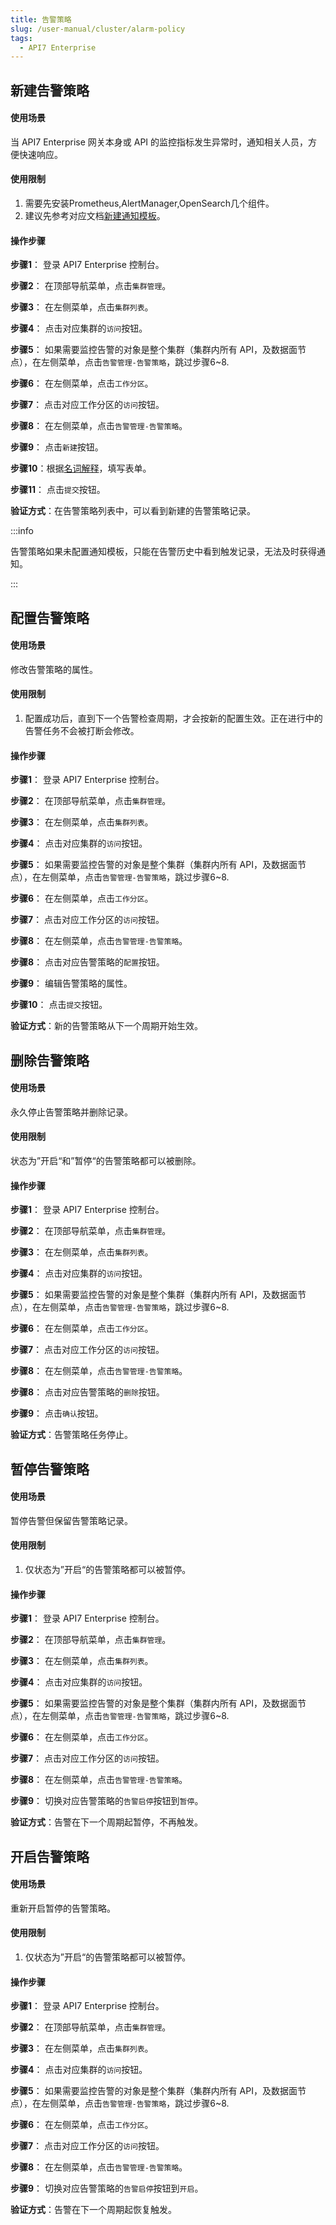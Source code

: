 ```yaml
---
title: 告警策略
slug: /user-manual/cluster/alarm-policy
tags:
  - API7 Enterprise
---
```


## 新建告警策略
#### 使用场景

当 API7 Enterprise 网关本身或 API 的监控指标发生异常时，通知相关人员，方便快速响应。

#### 使用限制

1. 需要先安装Prometheus,AlertManager,OpenSearch几个组件。
2. 建议先参考对应文档[新建通知模板](https://docs.apiseven.com/enterprise/user-manual/cluster/noticem#新建通知模板)。

#### 操作步骤

**步骤1**： 登录 API7 Enterprise 控制台。

**步骤2**： 在顶部导航菜单，点击`集群管理`。

**步骤3**： 在左侧菜单，点击`集群列表`。

**步骤4**： 点击对应集群的`访问`按钮。

**步骤5**： 如果需要监控告警的对象是整个集群（集群内所有 API，及数据面节点），在左侧菜单，点击`告警管理-告警策略`，跳过步骤6~8.

**步骤6**： 在左侧菜单，点击`工作分区`。

**步骤7**： 点击对应工作分区的`访问`按钮。

**步骤8**： 在左侧菜单，点击`告警管理-告警策略`。

**步骤9**： 点击`新建`按钮。

**步骤10**：根据[名词解释](https://docs.apiseven.com/enterprise/background-information/glossary#%E4%B8%8A%E6%B8%B8)，填写表单。

**步骤11**： 点击`提交`按钮。

**验证方式**：在告警策略列表中，可以看到新建的告警策略记录。

:::info

告警策略如果未配置通知模板，只能在告警历史中看到触发记录，无法及时获得通知。

:::

## 配置告警策略
#### 使用场景

修改告警策略的属性。

#### 使用限制

1. 配置成功后，直到下一个告警检查周期，才会按新的配置生效。正在进行中的告警任务不会被打断会修改。

#### 操作步骤

**步骤1**： 登录 API7 Enterprise 控制台。

**步骤2**： 在顶部导航菜单，点击`集群管理`。

**步骤3**： 在左侧菜单，点击`集群列表`。

**步骤4**： 点击对应集群的`访问`按钮。

**步骤5**： 如果需要监控告警的对象是整个集群（集群内所有 API，及数据面节点），在左侧菜单，点击`告警管理-告警策略`，跳过步骤6~8.

**步骤6**： 在左侧菜单，点击`工作分区`。

**步骤7**： 点击对应工作分区的`访问`按钮。

**步骤8**： 在左侧菜单，点击`告警管理-告警策略`。

**步骤8**： 点击对应告警策略的`配置`按钮。

**步骤9**： 编辑告警策略的属性。

**步骤10**： 点击`提交`按钮。

**验证方式**：新的告警策略从下一个周期开始生效。

## 删除告警策略
#### 使用场景

永久停止告警策略并删除记录。

#### 使用限制

状态为”开启“和”暂停“的告警策略都可以被删除。

#### 操作步骤

**步骤1**： 登录 API7 Enterprise 控制台。

**步骤2**： 在顶部导航菜单，点击`集群管理`。

**步骤3**： 在左侧菜单，点击`集群列表`。

**步骤4**： 点击对应集群的`访问`按钮。

**步骤5**： 如果需要监控告警的对象是整个集群（集群内所有 API，及数据面节点），在左侧菜单，点击`告警管理-告警策略`，跳过步骤6~8.

**步骤6**： 在左侧菜单，点击`工作分区`。

**步骤7**： 点击对应工作分区的`访问`按钮。

**步骤8**： 在左侧菜单，点击`告警管理-告警策略`。

**步骤8**： 点击对应告警策略的`删除`按钮。

**步骤9**： 点击`确认`按钮。

**验证方式**：告警策略任务停止。

## 暂停告警策略
#### 使用场景

暂停告警但保留告警策略记录。

#### 使用限制

1. 仅状态为”开启“的告警策略都可以被暂停。

#### 操作步骤

**步骤1**： 登录 API7 Enterprise 控制台。

**步骤2**： 在顶部导航菜单，点击`集群管理`。

**步骤3**： 在左侧菜单，点击`集群列表`。

**步骤4**： 点击对应集群的`访问`按钮。

**步骤5**： 如果需要监控告警的对象是整个集群（集群内所有 API，及数据面节点），在左侧菜单，点击`告警管理-告警策略`，跳过步骤6~8.

**步骤6**： 在左侧菜单，点击`工作分区`。

**步骤7**： 点击对应工作分区的`访问`按钮。

**步骤8**： 在左侧菜单，点击`告警管理-告警策略`。

**步骤9**： 切换对应告警策略的`告警启停`按钮到`暂停`。

**验证方式**：告警在下一个周期起暂停，不再触发。

## 开启告警策略
#### 使用场景

重新开启暂停的告警策略。

#### 使用限制

1. 仅状态为”开启“的告警策略都可以被暂停。

#### 操作步骤

**步骤1**： 登录 API7 Enterprise 控制台。

**步骤2**： 在顶部导航菜单，点击`集群管理`。

**步骤3**： 在左侧菜单，点击`集群列表`。

**步骤4**： 点击对应集群的`访问`按钮。

**步骤5**： 如果需要监控告警的对象是整个集群（集群内所有 API，及数据面节点），在左侧菜单，点击`告警管理-告警策略`，跳过步骤6~8.

**步骤6**： 在左侧菜单，点击`工作分区`。

**步骤7**： 点击对应工作分区的`访问`按钮。

**步骤8**： 在左侧菜单，点击`告警管理-告警策略`。

**步骤9**： 切换对应告警策略的`告警启停`按钮到`开启`。

**验证方式**：告警在下一个周期起恢复触发。

